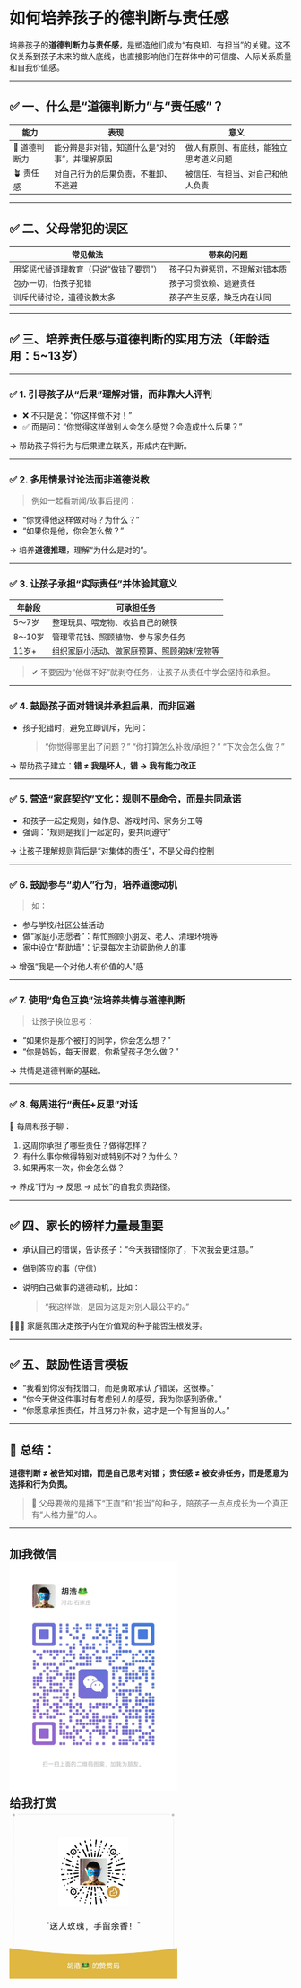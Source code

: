 # 如何培养孩子的德判断与责任感

培养孩子的**道德判断力与责任感**，是塑造他们成为“有良知、有担当”的关键。这不仅关系到孩子未来的做人底线，也直接影响他们在群体中的可信度、人际关系质量和自我价值感。

---

## ✅ 一、什么是“道德判断力”与“责任感”？

| 能力       | 表现                       | 意义                  |
| -------- | ------------------------ | ------------------- |
| 🧭 道德判断力 | 能分辨是非对错，知道什么是“对的事”，并理解原因 | 做人有原则、有底线，能独立思考道义问题 |
| 🪴 责任感   | 对自己行为的后果负责，不推卸、不逃避       | 被信任、有担当、对自己和他人负责    |

---

## ✅ 二、父母常犯的误区

| 常见做法                 | 带来的问题           |
| -------------------- | --------------- |
| 用奖惩代替道理教育（只说“做错了要罚”） | 孩子只为避惩罚，不理解对错本质 |
| 包办一切，怕孩子犯错           | 孩子习惯依赖、逃避责任     |
| 训斥代替讨论，道德说教太多        | 孩子产生反感，缺乏内在认同   |

---

## ✅ 三、培养责任感与道德判断的实用方法（年龄适用：5\~13岁）

---

### ✅ 1. 引导孩子从“后果”理解对错，而非靠大人评判

* ❌ 不只是说：“你这样做不对！”
* ✅ 而是问：“你觉得这样做别人会怎么感觉？会造成什么后果？”

→ 帮助孩子将行为与后果建立联系，形成内在判断。

---

### ✅ 2. 多用情景讨论法而非道德说教

> 例如一起看新闻/故事后提问：

* “你觉得他这样做对吗？为什么？”
* “如果你是他，你会怎么做？”

→ 培养**道德推理**，理解“为什么是对的”。

---

### ✅ 3. 让孩子承担“实际责任”并体验其意义

| 年龄段   | 可承担任务                  |
| ----- | ---------------------- |
| 5～7岁  | 整理玩具、喂宠物、收拾自己的碗筷       |
| 8～10岁 | 管理零花钱、照顾植物、参与家务任务      |
| 11岁+  | 组织家庭小活动、做家庭预算、照顾弟妹/宠物等 |

> ✔ 不要因为“他做不好”就剥夺任务，让孩子从责任中学会坚持和承担。

---

### ✅ 4. 鼓励孩子面对错误并承担后果，而非回避

* 孩子犯错时，避免立即训斥，先问：

  > “你觉得哪里出了问题？”
  > “你打算怎么补救/承担？”
  > “下次会怎么做？”

→ 帮助孩子建立：**错 ≠ 我是坏人，错 → 我有能力改正**

---

### ✅ 5. 营造“家庭契约”文化：规则不是命令，而是共同承诺

* 和孩子一起定规则，如作息、游戏时间、家务分工等
* 强调：“规则是我们一起定的，要共同遵守”

→ 让孩子理解规则背后是“对集体的责任”，不是父母的控制

---

### ✅ 6. 鼓励参与“助人”行为，培养道德动机

> 如：

* 参与学校/社区公益活动
* 做“家庭小志愿者”：帮忙照顾小朋友、老人、清理环境等
* 家中设立“帮助墙”：记录每次主动帮助他人的事

→ 增强“我是一个对他人有价值的人”感

---

### ✅ 7. 使用“角色互换”法培养共情与道德判断

> 让孩子换位思考：

* “如果你是那个被打的同学，你会怎么想？”
* “你是妈妈，每天很累，你希望孩子怎么做？”

→ 共情是道德判断的基础。

---

### ✅ 8. 每周进行“责任+反思”对话

📝 每周和孩子聊：

1. 这周你承担了哪些责任？做得怎样？
2. 有什么事你做得特别对或特别不对？为什么？
3. 如果再来一次，你会怎么做？

→ 养成“行为 → 反思 → 成长”的自我负责路径。

---

## ✅ 四、家长的榜样力量最重要

* 承认自己的错误，告诉孩子：“今天我错怪你了，下次我会更注意。”
* 做到答应的事（守信）
* 说明自己做事的道德动机，比如：

  > “我这样做，是因为这是对别人最公平的。”

👨‍👩‍👧 家庭氛围决定孩子内在价值观的种子能否生根发芽。

---

## ✅ 五、鼓励性语言模板

* “我看到你没有找借口，而是勇敢承认了错误，这很棒。”
* “你今天做这件事时有考虑别人的感受，我为你感到骄傲。”
* “你愿意承担责任，并且努力补救，这才是一个有担当的人。”

---

## 🎯 总结：

**道德判断 ≠ 被告知对错，而是自己思考对错；
责任感 ≠ 被安排任务，而是愿意为选择和行为负责。**

> 🌱 父母要做的是播下“正直”和“担当”的种子，陪孩子一点点成长为一个真正有“人格力量”的人。

---
加我微信<br>
<img src="./images/huhao.jpg" alt="加我微信" width="300"/> <br>
给我打赏<br>
<img src="./images/zanshang.jpg" alt="给我打赏" width="300"/>
---
